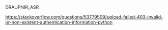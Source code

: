 DRAUPNIR_ASR


https://stackoverflow.com/questions/53779509/upload-failed-403-invalid-or-non-existent-authentication-information-python